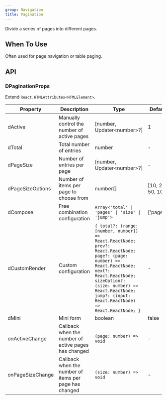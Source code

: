 ```yaml
---
group: Navigation
title: Pagination
---
```


Divide a series of pages into different pages.

## When To Use

Often used for page navigation or table paging.

## API

### DPaginationProps

Extend `React.HTMLAttributes<HTMLElement>`.

<!-- prettier-ignore-start -->
| Property | Description | Type | Default | 
| --- | --- | --- | --- | 
| dActive | Manually control the number of active pages | [number, Updater\<number\>?] | 1 |
| dTotal | Total number of entries | number | - |
| dPageSize | Number of entries per page | [number, Updater\<number\>?] | - |
| dPageSizeOptions | Number of items per page to choose from | number[] | [10, 20, 50, 100] |
| dCompose | Free combination configuration | `Array<'total' \| 'pages' \| 'size' \| 'jump'>` | ['pages'] |
| dCustomRender | Custom configuration | `{ total?: (range: [number, number]) => React.ReactNode; prev?: React.ReactNode; page?: (page: number) => React.ReactNode; next?: React.ReactNode; sizeOption?: (size: number) => React.ReactNode; jump?: (input: React.ReactNode) => React.ReactNode; }` | - |
| dMini | Mini form | boolean | false |
| onActiveChange | Callback when the number of active pages has changed | `(page: number) => void` | - |
| onPageSizeChange | Callback when the number of items per page has changed | `(size: number) => void` | - |
<!-- prettier-ignore-end -->

